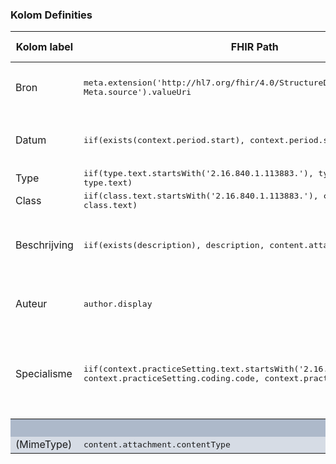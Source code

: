### Kolom Definities
<table class="grid">
<thead>
<th>Kolom label</th>
<th width="25%">FHIR Path</th>
<th>FHIR Type</th>
<th>Zib element</th>
<th>Toelichting of regels</th>
</thead>
<tbody>
<tr>
<td>Bron</td>
<td><samp>meta.extension('http://hl7.org/fhir/4.0/StructureDefinition/extension-Meta.source').valueUri</samp></td>
<td><code>string</code></td>
<td>nvt</td>
<td>Lookup adhv uri (AGB-Z of OID) <code>&lt;adressering-base&gt;/Organization?identifier=&lt;.meta.tag.code&gt;</code> en gebruik dan <code>Organization.name</code></td>
</tr>
<tr>
<td>Datum</td>
<td><samp>iif(exists(context.period.start), context.period.start, indexed+'(i)')</samp></td>
<td><code>dateTime</code></td>
<td>nvt</td>
<td>N.B. tijd is GMT, dus omzetten naar CET. Ter info: indien datum uit <code>indexed</code> komt, wordt deze gemarkeerd met een icoontje (i)</td>
</tr>
<tr>
<td>Type</td>
<td><samp>iif(type.text.startsWith('2.16.840.1.113883.'), type.coding[0].code, type.text)</samp></td>
<td><code>string</code></td>
<td>nvt</td>
<td></td>
</tr>
<tr>
<td>Class</td>
<td><samp>iif(class.text.startsWith('2.16.840.1.113883.'), class.coding[0].code, class.text)</samp></td>
<td><code>string</code></td>
<td>nvt</td>
<td></td>
</tr>
<tr>
<td>Beschrijving</td>
<td><samp>iif(exists(description), description, content.attachment.title)</samp></td>
<td><code>string</code></td>
<td>nvt</td>
<td>Tijdelijk voor Zorgplatform: gebruik <code>content.attachment.title</code> voor de beschrijving van documenten inclusief het strippen van de <code>.pdf</code> extensie</td>
</tr>
<tr>
<td>Auteur</td>
<td><samp>author.display</samp></td>
<td><code>string</code></td>
<td>nvt</td>
<td>Tijdelijk voor Zorgplatform: indien <code>author.display</code> is gevuld met een OID, dan wordt het veld gevuld met <code>Auteur niet bekend</code></td>
</tr>
<tr>
<td>Specialisme</td>
<td><samp>iif(context.practiceSetting.text.startsWith('2.16.840.1.113883.'), context.practiceSetting.coding.code, context.practiceSetting.text)</samp></td>
<td><code>string</code></td>
<td>nvt</td>
<td>Tijdelijk voor Zorgplatform: indien <code>context.practiceSetting.text</code> is gevuld met een OID (startsWith('2.16.840.1.113883.)), dan wordt het veld gevuld met <code>context.practiceSetting.coding.code</code> (een SNOMED CT code)</td>
</tr>
<tr style="background-color:#adb9ca; color:white"><th colspan="5">MARKERING</th></tr>
<tr style="background-color:#d6dce5">
<td>(MimeType)</td>
<td><samp>content.attachment.contentType</samp></td>
<td><code>code</code></td>
<td>nvt</td>
<td>Alleen <code>application/pdf</code> tonen</td>
</tr>
</tbody>
</table>